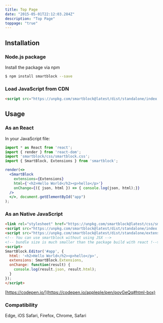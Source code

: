 ```yaml
---
title: Top Page
date: "2015-05-01T22:12:03.284Z"
description: "Top Page"
toppage: "true"
---
```



## Installation

### Node.js package

Install the package via npm

```sh
$ npm install smartblock --save
```

### Load JavaScript from CDN

```html
<script src="https://unpkg.com/smartblock@latest/dist/standalone/index.js"></script>
```

## Usage

### As an React

In your JavaScript file:

```jsx
import * as React from 'react';
import { render } from 'react-dom';
import 'smartblock/css/smartblock.css';
import { SmartBlock, Extensions } from 'smartblock';

render(<>
  <SmartBlock
    extensions={Extensions}
    html={'<h2>Hello World</h2><p>hello</p>'}
    onChange={({ json, html }) => { console.log(json, html);}}
  />
  </>, document.getElementById("app")
);
```

### As an Native JavaScript

```html
<link rel="stylesheet" href="https://unpkg.com/smartblock@latest/css/smartblock.css" />
<script src="https://unpkg.com/smartblock@latest/dist/standalone/index.js"></script>
<script src="https://unpkg.com/smartblock@latest/dist/standalone/extensions/index.js"></script>
<!-- You can use smartblock without using JSX -->
<!-- bundle size is much smaller than the package build with react !-->
<script>
SmartBlock.Editor('#app', {
  html: '<h2>Hello World</h2><p>hello</p>',
  extensions: SmartBlock.Extensions,
  onChange: function(result) {
    console.log(result.json, result.html);
  }
});
</script>
```

[https://codepen.io/](https://codepen.io/appleple/pen/povGeQq#html-box)

### Compatibility

Edge, iOS Safari, Firefox, Chrome, Safari
